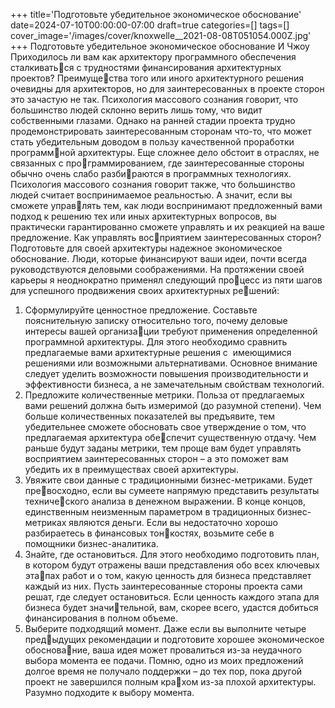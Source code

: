 +++
title='Подготовьте убедительное экономическое обоснование'
date=2024-07-10T00:00:00-07:00
draft=true
categories=[]
tags=[]
cover_image='/images/cover/knoxwelle__2021-08-08T051054.000Z.jpg'
+++
Подготовьте убедительное 
экономическое обоснование
И Чжоу
Приходилось ли вам как архитектору программного обеспечения сталкиваться с трудностями финансирования архитектурных проектов? Преимущества того или иного архитектурного решения очевидны для архитекторов,
но для заинтересованных в проекте сторон это зачастую не так. Психология
массового сознания говорит, что большинство людей склонно верить лишь
тому, что видит собственными глазами. Однако на ранней стадии проекта
трудно продемонстрировать заинтересованным сторонам что-то, что может
стать убедительным доводом в пользу качественной проработки программной архитектуры. Еще сложнее дело обстоит в отраслях, не связанных с программированием, где заинтересованные стороны обычно очень слабо разбираются в программных технологиях.
Психология массового сознания говорит также, что большинство людей
считает воспринимаемое реальностью. А значит, если вы сможете управлять тем, как люди воспринимают предложенный вами подход к решению
тех или иных архитектурных вопросов, вы практически гарантированно
сможете управлять и их реакцией на ваше предложение. Как управлять восприятием заинтересованных сторон? Подготовьте для своей архитектуры
надежное экономическое обоснование. Люди, которые финансируют ваши
идеи, почти всегда руководствуются деловыми соображениями.
На протяжении своей карьеры я неоднократно применял следующий процесс из пяти шагов для успешного продвижения своих архитектурных решений:
1. Сформулируйте ценностное предложение. Составьте пояснительную
записку относительно того, почему деловые интересы вашей организации требуют применения определенной программной архитектуры. Для
этого необходимо сравнить предлагаемые вами архитектурные решения
с  имеющимися решениями или возможными альтернативами. Основное
внимание следует уделить возможности повышения производительности
и эффективности бизнеса, а не замечательным свойствам технологий.
2. Предложите количественные метрики. Польза от предлагаемых вами
решений должна быть измеримой (до разумной степени). Чем больше
количественных показателей вы предъявите, тем убедительнее сможете
обосновать свое утверждение о том, что предлагаемая архитектура обеспечит существенную отдачу. Чем раньше будут заданы метрики, тем
проще вам будет управлять восприятием заинтересованных сторон –
а это поможет вам убедить их в преимуществах своей архитектуры.
3. Увяжите свои данные с традиционными бизнес-метриками. Будет превосходно, если вы сумеете напрямую представить результаты технического анализа в денежном выражении. В конце концов, единственным
неизменным параметром в традиционных бизнес-метриках являются
деньги. Если вы недостаточно хорошо разбираетесь в финансовых тонкостях, возьмите себе в помощники бизнес-аналитика.
4. Знайте, где остановиться. Для этого необходимо подготовить план,
в котором будут отражены ваши представления обо всех ключевых этапах работ и о том, какую ценность для бизнеса представляет каждый из
них. Пусть заинтересованные стороны проекта сами решат, где следует
остановиться. Если ценность каждого этапа для бизнеса будет значительной, вам, скорее всего, удастся добиться финансирования в полном
объеме.
5. Выберите подходящий момент. Даже если вы выполните четыре предыдущих рекомендации и подготовите хорошее экономическое обоснование, ваша идея может провалиться из-за неудачного выбора момента ее
подачи. Помню, одно из моих предложений долгое время не получало
поддержки – до тех пор, пока другой проект не завершился полным крахом из-за плохой архитектуры. Разумно подходите к выбору момента.